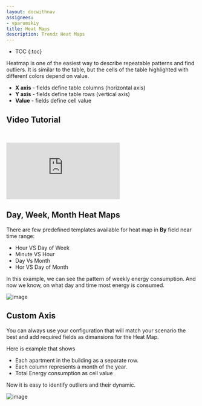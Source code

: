 ```yaml
---
layout: docwithnav
assignees:
- vparomskiy
title: Heat Maps
description: Trendz Heat Maps 
---
```


* TOC
{:toc}

Heatmap is one of the easiest way to describe repeatable patterns and find outliers. It is similar to the table, but the cells of the table highlighted with different colors depend on value.
* **X axis** - fields define table columns (horizontal axis)
* **Y axis** - fields define table rows (vertical axis)
* **Value** - fields define cell value

## Video Tutorial

&nbsp; 
  
<div id="video">  
    <div id="video_wrapper">
        <iframe src="https://www.youtube.com/embed/XJjC3xdTJq4" frameborder="0" allowfullscreen></iframe>
    </div>
</div>

## Day, Week, Month Heat Maps

There are few predefined templates available for heat map in **By** field near time range:
* Hour VS Day of Week
* Minute VS Hour
* Day Vs Month
* Hor VS Day of Month

In this example, we can see the pattern of weekly energy consumption. And now we know, on what day and time most energy is consumed.

![image](/images/trendz/heat-week-pattern.png) 

## Custom Axis 

You can always use your configuration that will match your scenario the best and add required fields as dimansions for the Heat Map.

Here is example that shows
* Each apartment in the building as a separate row. 
* Each column represents a month of the year.
* Total Energy consumption as cell value
 
Now it is easy to identify outliers and their dynamic. 

![image](/images/trendz/complex-heatmap.png) 

